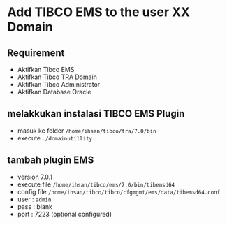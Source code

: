 # Add TIBCO EMS to the user XX Domain

## Requirement
* Aktifkan Tibco EMS
* Aktifkan Tibco TRA Domain
* Aktifkan Tibco Administrator
* Aktifkan Database Oracle

## melakkukan instalasi TIBCO EMS Plugin
* masuk ke folder `/home/ihsan/tibco/tra/7.0/bin`
* execute `./domainutillity`

## tambah plugin EMS
* version 7.0.1
* execute file `/home/ihsan/tibco/ems/7.0/bin/tibemsd64`
* config file `/home/ihsan/tibco/tibco/cfgmgmt/ems/data/tibemsd64.conf`
* user : <code>admin</code>
* pass : blank
* port : 7223 (optional configured)
